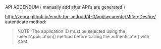 API ADDENDUM ( manually add after API's are generated )


http://zebra.github.io/emdk-for-android/4-0/api/securenfc/MifareDesfire/
autenticate method:
>NOTE:  The application ID must be selected using the selectApplication() method before calling the authenticate() with SAM.